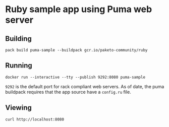 # Ruby sample app using Puma web server

## Building

`pack build puma-sample --buildpack gcr.io/paketo-community/ruby`

## Running

`docker run --interactive --tty --publish 9292:8080 puma-sample`

`9292` is the default port for rack compliant web servers. As of date, the puma
buildpack requires that the app source have a `config.ru` file.

## Viewing

`curl http://localhost:8080`
